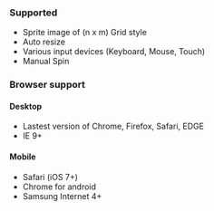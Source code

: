 ### Supported
* Sprite image of (n x m) Grid style 
* Auto resize
* Various input devices (Keyboard, Mouse, Touch)
* Manual Spin

### Browser support

#### Desktop
* Lastest version of Chrome, Firefox, Safari, EDGE
* IE 9+

#### Mobile
* Safari (iOS 7+)
* Chrome for android
* Samsung Internet 4+